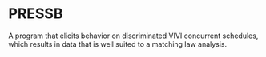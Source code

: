 # PRESSB
A program that elicits behavior on discriminated VIVI concurrent schedules, which results in data that is well suited to a matching law analysis.
